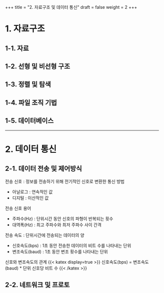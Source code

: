 +++
title = "2. 자료구조 및 데이터 통신"
draft = false
weight = 2
+++
# 1. 자료구조
## 1-1. 자료
## 1-2. 선형 및 비선형 구조
## 1-3. 정렬 및 탐색
## 1-4. 파일 조직 기법
## 1-5. 데이터베이스
---
# 2. 데이터 통신
## 2-1. 데이터 전송 및 제어방식
전송 신호 : 정보를 전송하기 위해 전기적인 신호로 변환한 통신 방법
- 아날로그 : 연속적인 값
- 디지털 : 이산적인 값

전송 신호 용어
- 주파수(Hz) : 단위시간 동안 신호의 파형이 반복되는 횟수
- 대역폭(Hz) : 최고 주파수와 최저 주파수 사이 간격

전송 속도 : 단위시간에 전송되는 데이터의 양
- 신호속도(bps) : 1초 동안 전송한 데이터의 비트 수를 나타내는 단위
- 변조속도(baud) : 1초 동안 변조 횟수를 나타내는 단위

신호와 변조속도의 관계
{{< katex display=true >}}
신호속도(bps) = 변조속도(baud) * 단위 신호당 비트 수
{{< /katex >}}


## 2-2. 네트워크 및 프로토